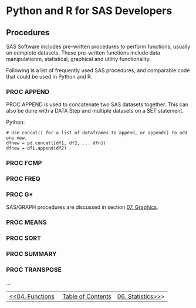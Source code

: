 # Python and R for SAS Developers

## Procedures

SAS Software includes pre-written procedures to perform functions, usually on complete datasets.  These pre-written functions include data manipulationm, statistical, graphical and utility functionality.

Following is a list of frequently used SAS procedures, and comparable code that could be used in Python and R.

### PROC APPEND

PROC APPEND is used to concatenate two SAS datasets together.  This can also be done with a DATA Step and multiple datasets on a SET statement.

Python:

    # Use concat() for a list of dataframes to append, or append() to add one new.
    dfnew = pd.concat([df1, df2, ... dfn])
    dfnew = df1.append(df2)

### PROC FCMP

### PROC FREQ

### PROC G*
SAS/GRAPH procedures are discussed in section [07. Graphics]([07_Graphics.md]).

### PROC MEANS

### PROC SORT

### PROC SUMMARY

### PROC TRANSPOSE

...


<table width="100%">
  <tr>
    <td width="33%" align="left"><a href="04_Functions.md">&lt;&lt;04. Functions</a></td>
    <td width="34%" align="center"><a href="00_TOC.md">Table of Contents</a></td>
    <td width="33%" align="right"><a href="06_Statistics.md">06. Statistics&gt;&gt;</a>></td>
  </tr>
</table>